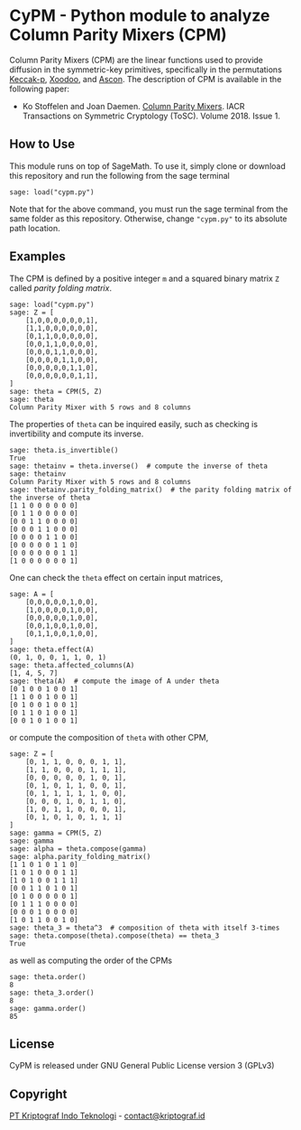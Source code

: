 # CyPM - Python module to analyze Column Parity Mixers (CPM)

Column Parity Mixers (CPM) are the linear functions used to provide diffusion in the symmetric-key primitives,
specifically in the permutations [Keccak-p](https://keccak.team/keccakp.html), [Xoodoo](https://keccak.team/xoodoo.html),
and [Ascon](https://ascon.iaik.tugraz.at/). The description of CPM is available in the following paper:

- Ko Stoffelen and Joan Daemen. [Column Parity Mixers](https://doi.org/10.13154/tosc.v2018.i1.126-159). IACR 
Transactions on Symmetric Cryptology (ToSC). Volume 2018. Issue 1.


## How to Use

This module runs on top of SageMath. To use it, simply clone or download this repository and
run the following from the sage terminal

    sage: load("cypm.py")

Note that for the above command, you must run the sage terminal from the same folder as this repository. Otherwise, 
change `"cypm.py"` to its absolute path location.


## Examples

The CPM is defined by a positive integer `m` and a squared binary matrix `Z` called *parity folding matrix*.

    sage: load("cypm.py")
    sage: Z = [
        [1,0,0,0,0,0,0,1],
        [1,1,0,0,0,0,0,0],
        [0,1,1,0,0,0,0,0],
        [0,0,1,1,0,0,0,0],
        [0,0,0,1,1,0,0,0],
        [0,0,0,0,1,1,0,0],
        [0,0,0,0,0,1,1,0],
        [0,0,0,0,0,0,1,1],
    ]
    sage: theta = CPM(5, Z)
    sage: theta
    Column Parity Mixer with 5 rows and 8 columns

The properties of `theta` can be inquired easily, such as checking is invertibility and compute its inverse.

    sage: theta.is_invertible()
    True
    sage: thetainv = theta.inverse()  # compute the inverse of theta
    sage: thetainv
    Column Parity Mixer with 5 rows and 8 columns
    sage: thetainv.parity_folding_matrix()  # the parity folding matrix of the inverse of theta
    [1 1 0 0 0 0 0 0]
    [0 1 1 0 0 0 0 0]
    [0 0 1 1 0 0 0 0]
    [0 0 0 1 1 0 0 0]
    [0 0 0 0 1 1 0 0]
    [0 0 0 0 0 1 1 0]
    [0 0 0 0 0 0 1 1]
    [1 0 0 0 0 0 0 1]

One can check the `theta` effect on certain input matrices,

    sage: A = [
        [0,0,0,0,0,1,0,0],
        [1,0,0,0,0,1,0,0],
        [0,0,0,0,0,1,0,0],
        [0,0,1,0,0,1,0,0],
        [0,1,1,0,0,1,0,0],
    ] 
    sage: theta.effect(A)
    (0, 1, 0, 0, 1, 1, 0, 1)
    sage: theta.affected_columns(A)
    [1, 4, 5, 7]
    sage: theta(A)  # compute the image of A under theta
    [0 1 0 0 1 0 0 1]
    [1 1 0 0 1 0 0 1]
    [0 1 0 0 1 0 0 1]
    [0 1 1 0 1 0 0 1]
    [0 0 1 0 1 0 0 1]

or compute the composition of `theta` with other CPM,

    sage: Z = [
        [0, 1, 1, 0, 0, 0, 1, 1],
        [1, 1, 0, 0, 0, 1, 1, 1],
        [0, 0, 0, 0, 0, 1, 0, 1],
        [0, 1, 0, 1, 1, 0, 0, 1],
        [0, 1, 1, 1, 1, 1, 0, 0],
        [0, 0, 0, 1, 0, 1, 1, 0],
        [1, 0, 1, 1, 0, 0, 0, 1],
        [0, 1, 0, 1, 0, 1, 1, 1]
    ]
    sage: gamma = CPM(5, Z)
    sage: gamma
    sage: alpha = theta.compose(gamma)
    sage: alpha.parity_folding_matrix()
    [1 1 0 1 0 1 1 0]
    [1 0 1 0 0 0 1 1]
    [1 0 1 0 0 1 1 1]
    [0 0 1 1 0 1 0 1]
    [0 1 0 0 0 0 0 1]
    [0 1 1 1 0 0 0 0]
    [0 0 0 1 0 0 0 0]
    [1 0 1 1 0 0 1 0]
    sage: theta_3 = theta^3  # composition of theta with itself 3-times
    sage: theta.compose(theta).compose(theta) == theta_3
    True

as well as computing the order of the CPMs

    sage: theta.order()
    8
    sage: theta_3.order()
    8
    sage: gamma.order()
    85


## License

CyPM is released under GNU General Public License version 3 (GPLv3)


## Copyright

[PT Kriptograf Indo Teknologi](https://kriptograf.id) - [contact@kriptograf.id](mailto:contact@kriptograf.id)
